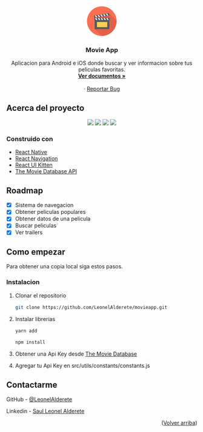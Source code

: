 <div id="top"></div>
<!-- PROJECT LOGO -->
<br />
<div align="center">
  <a href="https://github.com/LeonelAlderete/todoapp-public">
    <img src="icon.png" alt="Logo" width="80" height="80">
  </a>

<h3 align="center">Movie App</h3>

  <p align="center">
    Aplicacion para Android e iOS donde buscar y ver informacion sobre tus peliculas favoritas.
    <br />
    <a href="https://github.com/LeonelAlderete/movieapp"><strong>Ver documentos »</strong></a>
    <br />
    <br />
    ·
    <a href="https://github.com/LeonelAlderete/movieapp/issues">Reportar Bug</a>
  </p>
</div>


<!-- ABOUT THE PROJECT -->
## Acerca del proyecto

<div align="center">
  <img src="https://user-images.githubusercontent.com/106387871/171727660-b4b3c431-9cd4-4d5c-9a3f-714c7cb2d98f.jpg" alt"preview1">
  <img src="https://user-images.githubusercontent.com/106387871/171727737-d6925fb3-7717-4313-9d6b-93f162c8630d.jpg" alt"preview1">
  <img src="https://user-images.githubusercontent.com/106387871/171727798-6ba6491c-5d8b-48c3-91df-991d357162ac.jpg" alt"preview1">
  <img src="https://user-images.githubusercontent.com/106387871/171727874-2c57d8e9-62d6-467e-a8dc-26bc20e45f4f.jpg" alt"preview1">
</div>


### Construido con

* [React Native](https://reactnative.dev/)
* [React Navigation](https://reactnavigation.org/)
* [React UI Kitten](https://akveo.github.io/react-native-ui-kitten/)
* [The Movie Database API](https://www.themoviedb.org/)

<!-- ROADMAP -->
## Roadmap

- [x] Sistema de navegacion
- [x] Obtener peliculas populares
- [x] Obtener datos de una pelicula
- [x] Buscar peliculas
- [x] Ver trailers

<!-- GETTING STARTED -->
## Como empezar

Para obtener una copia local siga estos pasos.

### Instalacion

1. Clonar el repositorio
   ```sh
   git clone https://github.com/LeonelAlderete/movieapp.git
   ```
2. Instalar librerias
   ```sh
   yarn add
   ```
   
   ```sh
   npm install
   ```
3. Obtener una Api Key desde [The Movie Database](https://www.themoviedb.org/)
4. Agregar tu Api Key en src/utils/constants/constants.js



<!-- CONTACT -->
## Contactarme

GitHub - [@LeonelAlderete](https://github.com/LeonelAlderete)

Linkedin - [Saul Leonel Alderete](https://www.linkedin.com/in/sa%C3%BAl-leonel-alderete-93b740224/)

<p align="right">(<a href="#top">Volver arriba</a>)</p>
